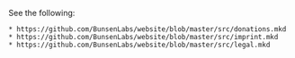 See the following:

	* https://github.com/BunsenLabs/website/blob/master/src/donations.mkd
	* https://github.com/BunsenLabs/website/blob/master/src/imprint.mkd
	* https://github.com/BunsenLabs/website/blob/master/src/legal.mkd
